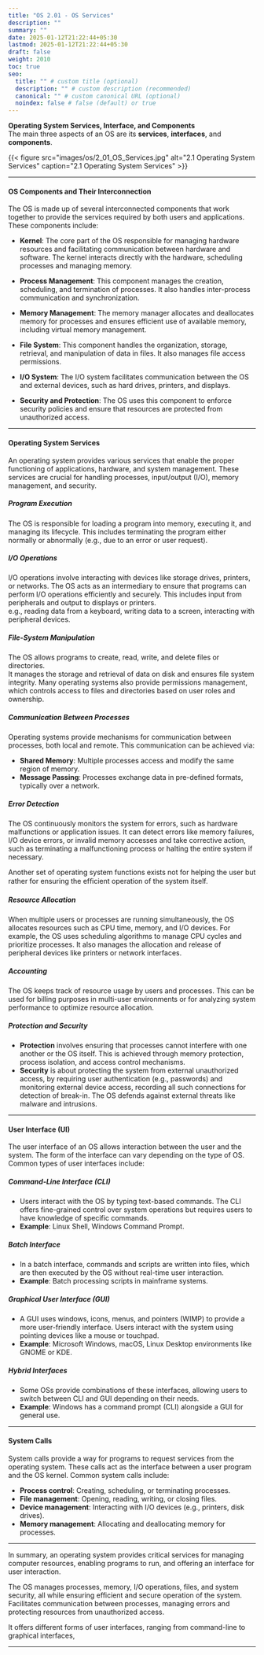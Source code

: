 ```yaml
---
title: "OS 2.01 - OS Services"
description: ""
summary: ""
date: 2025-01-12T21:22:44+05:30
lastmod: 2025-01-12T21:22:44+05:30
draft: false
weight: 2010
toc: true
seo:
  title: "" # custom title (optional)
  description: "" # custom description (recommended)
  canonical: "" # custom canonical URL (optional)
  noindex: false # false (default) or true
---
```



**Operating System Services, Interface, and Components**     
The main three aspects of an OS are its **services**, **interfaces**, and **components**. 


{{< figure src="images/os/2_01_OS_Services.jpg"  alt="2.1 Operating System Services"  caption="2.1 Operating System Services" >}}

---

#### **OS Components and Their Interconnection**

The OS is made up of several interconnected components that work together to provide the services required by both users and applications. These components include:

- **Kernel**: The core part of the OS responsible for managing hardware resources and facilitating communication between hardware and software. The kernel interacts directly with the hardware, scheduling processes and managing memory.
  
- **Process Management**: This component manages the creation, scheduling, and termination of processes. It also handles inter-process communication and synchronization.

- **Memory Management**: The memory manager allocates and deallocates memory for processes and ensures efficient use of available memory, including virtual memory management.

- **File System**: This component handles the organization, storage, retrieval, and manipulation of data in files. It also manages file access permissions.

- **I/O System**: The I/O system facilitates communication between the OS and external devices, such as hard drives, printers, and displays.

- **Security and Protection**: The OS uses this component to enforce security policies and ensure that resources are protected from unauthorized access.

___

#### **Operating System Services**

An operating system provides various services that enable the proper functioning of applications, hardware, and system management. These services are crucial for handling processes, input/output (I/O), memory management, and security. 

##### **Program Execution**
The OS is responsible for loading a program into memory, executing it, and managing its lifecycle. This includes terminating the program either normally or abnormally (e.g., due to an error or user request).

##### **I/O Operations**
I/O operations involve interacting with devices like storage drives, printers, or networks. The OS acts as an intermediary to ensure that programs can perform I/O operations efficiently and securely. This includes input from peripherals and output to displays or printers.     
e.g., reading data from a keyboard, writing data to a screen, interacting with peripheral devices.

##### **File-System Manipulation**
The OS allows programs to create, read, write, and delete files or directories.       
It manages the storage and retrieval of data on disk and ensures file system integrity. Many operating systems also provide permissions management, which controls access to files and directories based on user roles and ownership.

##### **Communication Between Processes**
Operating systems provide mechanisms for communication between processes, both local and remote. This communication can be achieved via:
- **Shared Memory**: Multiple processes access and modify the same region of memory.
- **Message Passing**: Processes exchange data in pre-defined formats, typically over a network.

##### **Error Detection**
The OS continuously monitors the system for errors, such as hardware malfunctions or application issues. It can detect errors like memory failures, I/O device errors, or invalid memory accesses and take corrective action, such as terminating a malfunctioning process or halting the entire system if necessary.


Another set of operating system functions exists not for helping the user but rather for ensuring the efﬁcient operation of the system itself. 

##### **Resource Allocation**
When multiple users or processes are running simultaneously, the OS allocates resources such as CPU time, memory, and I/O devices. For example, the OS uses scheduling algorithms to manage CPU cycles and prioritize processes. It also manages the allocation and release of peripheral devices like printers or network interfaces.

##### **Accounting**
The OS keeps track of resource usage by users and processes. This can be used for billing purposes in multi-user environments or for analyzing system performance to optimize resource allocation.

##### **Protection and Security**
- **Protection** involves ensuring that processes cannot interfere with one another or the OS itself. This is achieved through memory protection, process isolation, and access control mechanisms.
- **Security** is about protecting the system from external unauthorized access, by requiring user authentication (e.g., passwords) and monitoring external device access, recording all such connections for detection of break-in. The OS defends against external threats like malware and intrusions.

---

#### **User Interface (UI)**

The user interface of an OS allows interaction between the user and the system. The form of the interface can vary depending on the type of OS. Common types of user interfaces include:

##### **Command-Line Interface (CLI)**
- Users interact with the OS by typing text-based commands. The CLI offers fine-grained control over system operations but requires users to have knowledge of specific commands.
- **Example**: Linux Shell, Windows Command Prompt.

##### **Batch Interface**
- In a batch interface, commands and scripts are written into files, which are then executed by the OS without real-time user interaction.
- **Example**: Batch processing scripts in mainframe systems.

##### **Graphical User Interface (GUI)**
- A GUI uses windows, icons, menus, and pointers (WIMP) to provide a more user-friendly interface. Users interact with the system using pointing devices like a mouse or touchpad.
- **Example**: Microsoft Windows, macOS, Linux Desktop environments like GNOME or KDE.

##### **Hybrid Interfaces**
- Some OSs provide combinations of these interfaces, allowing users to switch between CLI and GUI depending on their needs.
- **Example**: Windows has a command prompt (CLI) alongside a GUI for general use.

---

#### **System Calls**

System calls provide a way for programs to request services from the operating system. These calls act as the interface between a user program and the OS kernel. Common system calls include:
- **Process control**: Creating, scheduling, or terminating processes.
- **File management**: Opening, reading, writing, or closing files.
- **Device management**: Interacting with I/O devices (e.g., printers, disk drives).
- **Memory management**: Allocating and deallocating memory for processes.


---


In summary, an operating system provides critical services for managing computer resources, enabling programs to run, and offering an interface for user interaction. 

The OS manages processes, memory, I/O operations, files, and system security, all while ensuring efficient and secure operation of the system.     
Facilitates communication between processes, managing errors and protecting resources from unauthorized access.

It offers different forms of user interfaces, ranging from command-line to graphical interfaces, 

___
